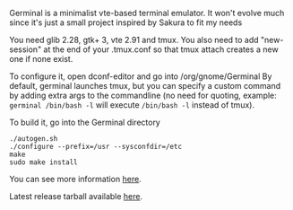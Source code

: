 Germinal is a minimalist vte-based terminal emulator.
It won't evolve much since it's just a small project inspired by Sakura to fit my needs

You need glib 2.28, gtk+ 3, vte 2.91 and tmux.
You also need to add "new-session" at the end of your .tmux.conf so that tmux attach creates a new one if none exist.

To configure it, open dconf-editor and go into /org/gnome/Germinal
By default, germinal launches tmux, but you can specify a custom command by adding extra args to the commandline (no
need for quoting, example: `germinal /bin/bash -l` will execute `/bin/bash -l` instead of tmux).

To build it, go into the Germinal directory

```
./autogen.sh
./configure --prefix=/usr --sysconfdir=/etc
make
sudo make install
```

You can see more information [here](http://www.imagination-land.org/posts/2015-01-31-germinal-7-released.html).

Latest release tarball available [here](http://www.imagination-land.org/files/germinal/germinal-10.tar.xz).

